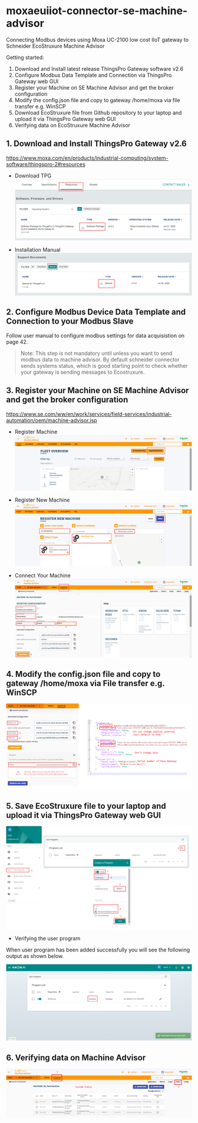 # moxaeuiiot-connector-se-machine-advisor
Connecting Modbus devices using Moxa UC-2100 low cost IIoT gateway to Schneider EcoStruxure Machine Advisor

Getting started:

1. Download and Install latest release ThingsPro Gateway software v2.6
2. Configure Modbus Data Template and Connection via ThingsPro Gateway web GUI
3. Register your Machine on SE Machine Advisor and get the broker configuration
4. Modify the config.json file and copy to gateway /home/moxa via file transfer e.g. WinSCP
5. Download EcoStruxure file from Github repository to your laptop and upload it via ThingsPro Gateway web GUI
6. Verifying data on EcoStruxure Machine Advisor


## 1. Download and Install ThingsPro Gateway v2.6 

https://www.moxa.com/en/products/industrial-computing/system-software/thingspro-2#resources


* Download TPG
   ![](media/tpg-download-website.png)

* Installation Manual
   ![](media/tpg-installation-manual.png)

## 2. Configure Modbus Device Data Template and Connection to your Modbus Slave

   Follow user manual to configure modbus settings for data acquisistion on page 42. 

> Note: This step is not mandatory until unless you want to send modbus data to machine advisor. By default schneider connector sends systems status, which is good starting point to check whether your gateway is sending messages to Ecostruxure. 
      
## 3. Register your Machine on SE Machine Advisor and get the broker configuration

https://www.se.com/ww/en/work/services/field-services/industrial-automation/oem/machine-advisor.jsp

* Register Machine
   ![](media/1-register-machine.png)
   
* Register New Machine
   ![](media/2-register-new-machine.png)
   
* Connect Your Machine
   ![](media/3-connect-your-machine.png)

## 4. Modify the config.json file and copy to gateway /home/moxa via File transfer e.g. WinSCP
   ![](media/modifying_config_json_se_broker.png)
   
## 5. Save EcoStruxure file to your laptop and upload it via ThingsPro Gateway web GUI
   ![](media/upload-ecostruxure-tar-file.png)
   
   * Verifying the user program
   
   When user program has been added successfully you will see the following output as shown below. 
   
   ![](media/user-program-has-been-added.png)
   
## 6. Verifying data on Machine Advisor
   ![](media/verifying-data-on-machine-advisor.png)
   
   
   
